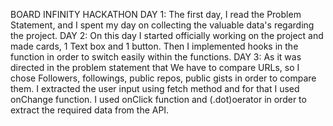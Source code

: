 BOARD INFINITY HACKATHON
DAY 1: The first day, I read the Problem Statement, and I spent my day on collecting the valuable data's regarding the project.
DAY 2: On this day I started officially working on the project and made cards, 1 Text box and 1 button. Then I implemented hooks in the function in order to switch easily within the functions.
DAY 3: As it was directed in the problem statement that We have to compare URLs, so I chose Followers, followings, public repos, public gists in order to compare them. I extracted the user input using fetch method and for that I used onChange function. I used onClick function and (.dot)oerator in order to extract the required data from the API.
